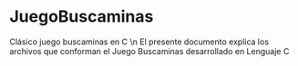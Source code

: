 # JuegoBuscaminas
Clásico juego buscaminas en C \n
El presente documento explica los archivos que conforman el Juego Buscaminas desarrollado en Lenguaje C
